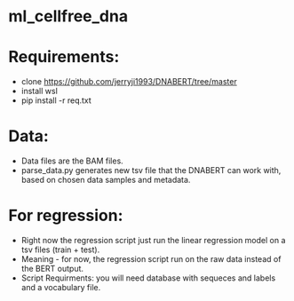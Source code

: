 # ml_cellfree_dna

# Requirements:
* clone https://github.com/jerryji1993/DNABERT/tree/master
* install wsl
* pip install -r req.txt

# Data:
* Data files are the BAM files.
* parse_data.py generates new tsv file that the DNABERT can work with, based on chosen data samples and metadata.

# For regression:
* Right now the regression script just run the linear regression model on a tsv files (train + test). 
* Meaning - for now, the regression script run on the raw data instead of the BERT output.
* Script Requirments: you will need database with sequeces and labels and a vocabulary file.
